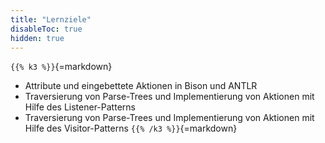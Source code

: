 ```yaml
---
title: "Lernziele"
disableToc: true
hidden: true
---
```



`{{% k3 %}}`{=markdown}
*   Attribute und eingebettete Aktionen in Bison und ANTLR
*   Traversierung von Parse-Trees und Implementierung von Aktionen mit Hilfe des Listener-Patterns
*   Traversierung von Parse-Trees und Implementierung von Aktionen mit Hilfe des Visitor-Patterns
`{{% /k3 %}}`{=markdown}
